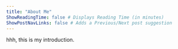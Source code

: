```yaml
---
title: "About Me"
ShowReadingTime: false # Displays Reading Time (in minutes)
ShowPostNavLinks: false # Adds a Previous/Next post suggestion
---
```


hhh, this is my introduction.

